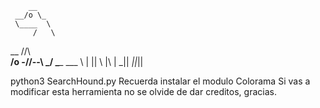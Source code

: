         __
     __/o \_
     \____  \
         /   \
   __   //\   \
__/o \-//--\   \_/
\____  ___  \  |
     ||   \ |\ |
    _||   _||_||

python3 SearchHound.py <usuario>
Recuerda instalar el modulo Colorama
Si vas a modificar esta herramienta no se olvide de dar creditos, gracias.
